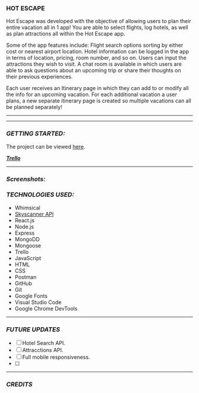 ### HOT ESCAPE

Hot Escape was developed with the objective of allowing users to plan their entire vacation all in 1 app! You are able to select flights, log hotels, as well as plan attractions all within the Hot Escape app.

Some of the app features include: Flight search options sorting by either cost or nearest airport location. Hotel information can be logged in the app in terms of location, pricing, room number, and so on. Users can input the attractions they wish to visit. A chat room is available in which users are able to ask questions about an upcoming trip or share their thoughts on their previous experiences. 

Each user receives an Itinerary page in which they can add to or modify all the info for an upcoming vacation. For each additional vacation a user plans, a new separate itinerary page is created so multiple vacations can all be planned separately!

***

***

### ***GETTING STARTED:***

The project can be viewed [here](https://hot-escapes.herokuapp.com/).

***[Trello](https://trello.com/b/3qC2inUw/unit-3-group-project)***

***

### ***Screenshots:***

### ***TECHNOLOGIES USED:***

- Whimsical
- [Skyscanner API](https://skyscanner.github.io/slate/#api-documentation)
- React.js
- Node.js
- Express
- MongoDD
- Mongoose
- Trello
- JavaScript
- HTML
- CSS
- Postman
- GitHub
- Git
- Google Fonts
- Visual Studio Code
- Google Chrome DevTools
  
***


### ***FUTURE UPDATES***

- [ ] Hotel Search API.
- [ ] Attracctions API.
- [ ] Full mobile responsiveness.
- [ ] 


***

### ***CREDITS***

